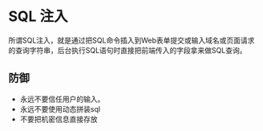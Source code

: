 # SQL 注入

所谓SQL注入，就是通过把SQL命令插入到Web表单提交或输入域名或页面请求的查询字符串，后台执行SQL语句时直接把前端传入的字段拿来做SQL查询。

## 防御

 - 永远不要信任用户的输入。
 - 永远不要使用动态拼装sql
 - 不要把机密信息直接存放